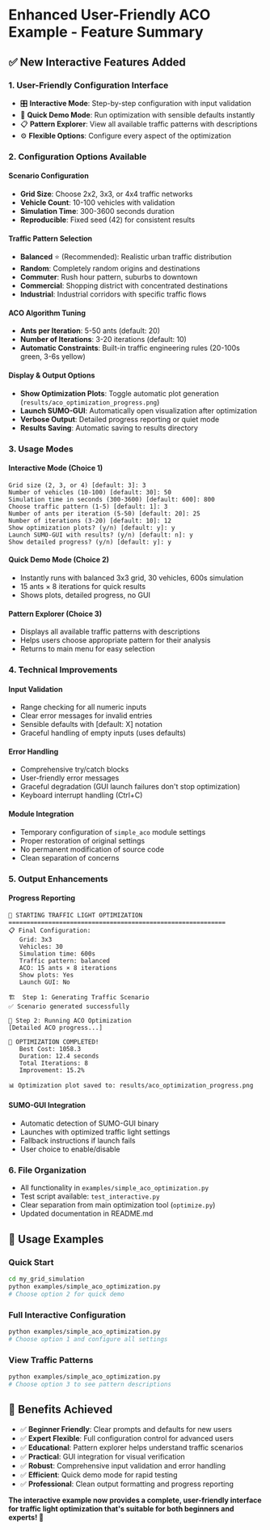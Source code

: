 # Enhanced User-Friendly ACO Example - Feature Summary

## ✅ **New Interactive Features Added**

### **1. User-Friendly Configuration Interface**
- 🎛️ **Interactive Mode**: Step-by-step configuration with input validation
- 🚀 **Quick Demo Mode**: Run optimization with sensible defaults instantly
- 📋 **Pattern Explorer**: View all available traffic patterns with descriptions
- ⚙️ **Flexible Options**: Configure every aspect of the optimization

### **2. Configuration Options Available**

#### **Scenario Configuration**
- **Grid Size**: Choose 2x2, 3x3, or 4x4 traffic networks
- **Vehicle Count**: 10-100 vehicles with validation
- **Simulation Time**: 300-3600 seconds duration
- **Reproducible**: Fixed seed (42) for consistent results

#### **Traffic Pattern Selection** 
- **Balanced** ⭐ (Recommended): Realistic urban traffic distribution
- **Random**: Completely random origins and destinations  
- **Commuter**: Rush hour pattern, suburbs to downtown
- **Commercial**: Shopping district with concentrated destinations
- **Industrial**: Industrial corridors with specific traffic flows

#### **ACO Algorithm Tuning**
- **Ants per Iteration**: 5-50 ants (default: 20)
- **Number of Iterations**: 3-20 iterations (default: 10)
- **Automatic Constraints**: Built-in traffic engineering rules (20-100s green, 3-6s yellow)

#### **Display & Output Options**
- **Show Optimization Plots**: Toggle automatic plot generation (`results/aco_optimization_progress.png`)
- **Launch SUMO-GUI**: Automatically open visualization after optimization
- **Verbose Output**: Detailed progress reporting or quiet mode
- **Results Saving**: Automatic saving to results directory

### **3. Usage Modes**

#### **Interactive Mode** (Choice 1)
```
Grid size (2, 3, or 4) [default: 3]: 3
Number of vehicles (10-100) [default: 30]: 50
Simulation time in seconds (300-3600) [default: 600]: 800
Choose traffic pattern (1-5) [default: 1]: 3
Number of ants per iteration (5-50) [default: 20]: 25
Number of iterations (3-20) [default: 10]: 12
Show optimization plots? (y/n) [default: y]: y
Launch SUMO-GUI with results? (y/n) [default: n]: y
Show detailed progress? (y/n) [default: y]: y
```

#### **Quick Demo Mode** (Choice 2)
- Instantly runs with balanced 3x3 grid, 30 vehicles, 600s simulation
- 15 ants × 8 iterations for quick results
- Shows plots, detailed progress, no GUI

#### **Pattern Explorer** (Choice 3)
- Displays all available traffic patterns with descriptions
- Helps users choose appropriate pattern for their analysis
- Returns to main menu for easy selection

### **4. Technical Improvements**

#### **Input Validation**
- Range checking for all numeric inputs
- Clear error messages for invalid entries
- Sensible defaults with [default: X] notation
- Graceful handling of empty inputs (uses defaults)

#### **Error Handling**
- Comprehensive try/catch blocks
- User-friendly error messages
- Graceful degradation (GUI launch failures don't stop optimization)
- Keyboard interrupt handling (Ctrl+C)

#### **Module Integration**
- Temporary configuration of `simple_aco` module settings
- Proper restoration of original settings
- No permanent modification of source code
- Clean separation of concerns

### **5. Output Enhancements**

#### **Progress Reporting**
```
🐜 STARTING TRAFFIC LIGHT OPTIMIZATION
============================================================
📋 Final Configuration:
   Grid: 3x3
   Vehicles: 30
   Simulation time: 600s
   Traffic pattern: balanced
   ACO: 15 ants × 8 iterations
   Show plots: Yes
   Launch GUI: No

🏗️  Step 1: Generating Traffic Scenario
✅ Scenario generated successfully

🐜 Step 2: Running ACO Optimization
[Detailed ACO progress...]

🎉 OPTIMIZATION COMPLETED!
   Best Cost: 1058.3
   Duration: 12.4 seconds
   Total Iterations: 8
   Improvement: 15.2%

📊 Optimization plot saved to: results/aco_optimization_progress.png
```

#### **SUMO-GUI Integration**
- Automatic detection of SUMO-GUI binary
- Launches with optimized traffic light settings
- Fallback instructions if launch fails
- User choice to enable/disable

### **6. File Organization**
- All functionality in `examples/simple_aco_optimization.py`
- Test script available: `test_interactive.py` 
- Clear separation from main optimization tool (`optimize.py`)
- Updated documentation in README.md

## 🎯 **Usage Examples**

### **Quick Start**
```bash
cd my_grid_simulation
python examples/simple_aco_optimization.py
# Choose option 2 for quick demo
```

### **Full Interactive Configuration**
```bash
python examples/simple_aco_optimization.py  
# Choose option 1 and configure all settings
```

### **View Traffic Patterns**  
```bash
python examples/simple_aco_optimization.py
# Choose option 3 to see pattern descriptions
```

## 🎉 **Benefits Achieved**

- ✅ **Beginner Friendly**: Clear prompts and defaults for new users
- ✅ **Expert Flexible**: Full configuration control for advanced users  
- ✅ **Educational**: Pattern explorer helps understand traffic scenarios
- ✅ **Practical**: GUI integration for visual verification
- ✅ **Robust**: Comprehensive input validation and error handling
- ✅ **Efficient**: Quick demo mode for rapid testing
- ✅ **Professional**: Clean output formatting and progress reporting

**The interactive example now provides a complete, user-friendly interface for traffic light optimization that's suitable for both beginners and experts! 🚀**
